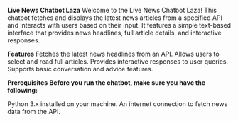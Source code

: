 **Live News Chatbot Laza**
Welcome to the Live News Chatbot Laza! This chatbot fetches and displays the latest news articles from a specified API and interacts with users based on their input. It features a simple text-based interface that provides news headlines, full article details, and interactive responses.

**Features**
Fetches the latest news headlines from an API.
Allows users to select and read full articles.
Provides interactive responses to user queries.
Supports basic conversation and advice features.

**Prerequisites**
**Before you run the chatbot, make sure you have the following:**

Python 3.x installed on your machine.
An internet connection to fetch news data from the API.
